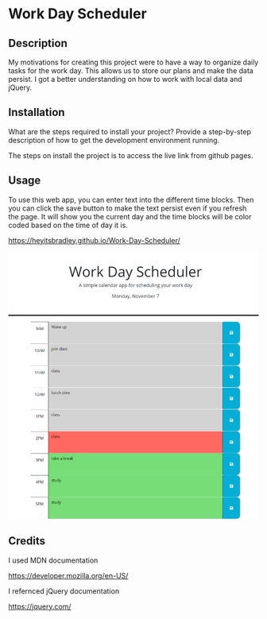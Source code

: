 # Work Day Scheduler

## Description

My motivations for creating this project were to have a way to organize daily tasks for the work day. This allows us to store our plans and make the data persist. I got a better understanding on how to work with local data and jQuery.

## Installation

What are the steps required to install your project? Provide a step-by-step description of how to get the development environment running.

The steps on install the project is to access the live link from github pages.

## Usage

To use this web app, you can enter text into the different time blocks. Then you can click the save button to make the text persist even if you refresh the page. It will show you the current day and the time blocks will be color coded based on the time of day it is.

https://heyitsbradley.github.io/Work-Day-Scheduler/

![plot](./Assets/_C__Users_Bradley_Desktop_Work%2520Day%2520Scheduler_Work-Day-Scheduler_index.html.png)

## Credits

I used MDN documentation

https://developer.mozilla.org/en-US/

I refernced jQuery documentation

https://jquery.com/
